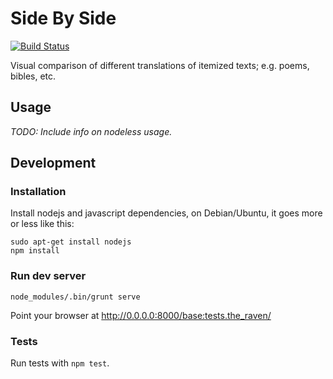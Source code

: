 # Side By Side

[![Build Status](https://travis-ci.org/tasuk/side-by-side.png?branch=master)](https://travis-ci.org/tasuk/side-by-side)

Visual comparison of different translations of itemized texts; e.g. poems,
bibles, etc.

## Usage

*TODO: Include info on nodeless usage.*

## Development

### Installation

Install nodejs and javascript dependencies, on Debian/Ubuntu, it goes more or
less like this:

	sudo apt-get install nodejs
	npm install

### Run dev server

	node_modules/.bin/grunt serve

Point your browser at http://0.0.0.0:8000/base:tests.the_raven/

### Tests

Run tests with `npm test`.
